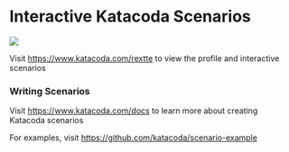 # Interactive Katacoda Scenarios

[![](http://shields.katacoda.com/katacoda/rextte/count.svg)](https://www.katacoda.com/rextte "Get your profile on Katacoda.com")

Visit https://www.katacoda.com/rextte to view the profile and interactive scenarios

### Writing Scenarios
Visit https://www.katacoda.com/docs to learn more about creating Katacoda scenarios

For examples, visit https://github.com/katacoda/scenario-example

